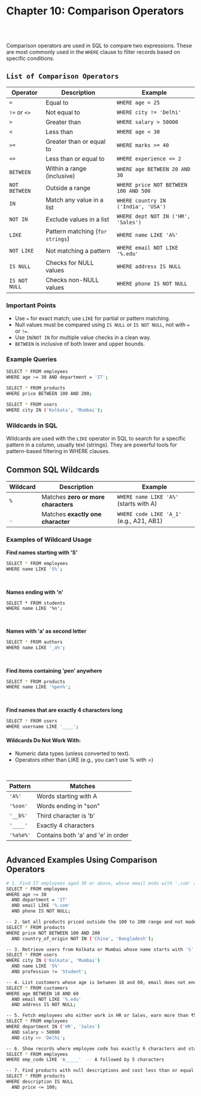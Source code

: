 #
# Chapter 10: Comparison Operators

<br>
<br>

Comparison operators are used in SQL to compare two expressions. These are most commonly used in the `WHERE` clause to filter records based on specific conditions.

## `List of Comparison Operators`
| Operator      | Description                    | Example                               |
| ------------- | ------------------------------ | ------------------------------------- |
| `=`           | Equal to                       | `WHERE age = 25`                      |
| `!=` or `<>`  | Not equal to                   | `WHERE city != 'Delhi'`               |
| `>`           | Greater than                   | `WHERE salary > 50000`                |
| `<`           | Less than                      | `WHERE age < 30`                      |
| `>=`          | Greater than or equal to       | `WHERE marks >= 40`                   |
| `<=`          | Less than or equal to          | `WHERE experience <= 2`               |
| `BETWEEN`     | Within a range (inclusive)     | `WHERE age BETWEEN 20 AND 30`         |
| `NOT BETWEEN` | Outside a range                | `WHERE price NOT BETWEEN 100 AND 500` |
| `IN`          | Match any value in a list      | `WHERE country IN ('India', 'USA')`   |
| `NOT IN`      | Exclude values in a list       | `WHERE dept NOT IN ('HR', 'Sales')`   |
| `LIKE`        | Pattern matching (`for strings`) | `WHERE name LIKE 'A%'`                |
| `NOT LIKE`    | Not matching a pattern         | `WHERE email NOT LIKE '%.edu'`        |
| `IS NULL`     | Checks for NULL values         | `WHERE address IS NULL`               |
| `IS NOT NULL` | Checks non-NULL values         | `WHERE phone IS NOT NULL`             |


### Important Points
- Use `=` for exact match; use `LIKE` for partial or pattern matching.
- Null values must be compared using `IS NULL` or `IS NOT NULL`, not with `=` or `!=`.
- Use `IN`/`NOT IN` for multiple value checks in a clean way.
- `BETWEEN` is inclusive of both lower and upper bounds.

### Example Queries
```bash
SELECT * FROM employees
WHERE age >= 30 AND department = 'IT';

SELECT * FROM products
WHERE price BETWEEN 100 AND 200;

SELECT * FROM users
WHERE city IN ('Kolkata', 'Mumbai');
```

### Wildcards in SQL
Wildcards are used with the `LIKE` operator in SQL to search for a specific pattern in a column, usually text (strings). They are powerful tools for pattern-based filtering in WHERE clauses.

## Common SQL Wildcards
| Wildcard         | Description                                                         | Example                                    |
| ---------------- | ------------------------------------------------------------------- | ------------------------------------------ |
| `%`              | Matches **zero or more characters**                                 | `WHERE name LIKE 'A%'` (starts with A)     |
| `_`              | Matches **exactly one character**                                   | `WHERE code LIKE 'A_1'` (e.g., A21, AB1)   |

### Examples of Wildcard Usage
**Find names starting with 'S'**
```bash
SELECT * FROM employees
WHERE name LIKE 'S%';
```
<br>

**Names ending with 'n'**
```
SELECT * FROM students
WHERE name LIKE '%n';
```
<br>

**Names with 'a' as second letter**
```bash
SELECT * FROM authors
WHERE name LIKE '_a%';
```
<br>

**Find items containing 'pen' anywhere**
```bash
SELECT * FROM products
WHERE name LIKE '%pen%';
```
<br>

**Find names that are exactly 4 characters long**
```bash
SELECT * FROM users
WHERE username LIKE '____';
```

#### Wildcards Do Not Work With:
- Numeric data types (unless converted to text).
- Operators other than LIKE (e.g., you can't use % with =)

<br>

| Pattern   | Matches                            |
| --------- | ---------------------------------- |
| `'A%'`    | Words starting with A              |
| `'%son'`  | Words ending in "son"              |
| `'__b%'`  | Third character is 'b'             |
| `'____'`  | Exactly 4 characters               |
| `'%a%e%'` | Contains both 'a' and 'e' in order |

#

## Advanced Examples Using Comparison Operators
```bash
# 1. Find IT employees aged 30 or above, whose email ends with '.com' and have a non-null phone number 
SELECT * FROM employees
WHERE age >= 30
  AND department = 'IT'
  AND email LIKE '%.com'
  AND phone IS NOT NULL;

-- 2. Get all products priced outside the 100 to 200 range and not made in 'China' or 'Bangladesh'
SELECT * FROM products
WHERE price NOT BETWEEN 100 AND 200
  AND country_of_origin NOT IN ('China', 'Bangladesh');

-- 3. Retrieve users from Kolkata or Mumbai whose name starts with 'S' and who are not students
SELECT * FROM users
WHERE city IN ('Kolkata', 'Mumbai')
  AND name LIKE 'S%'
  AND profession != 'Student';

-- 4. List customers whose age is between 18 and 60, email does not end with '.edu', and address is provided
SELECT * FROM customers
WHERE age BETWEEN 18 AND 60
  AND email NOT LIKE '%.edu'
  AND address IS NOT NULL;

-- 5. Fetch employees who either work in HR or Sales, earn more than ₹50,000, and are not located in Delhi
SELECT * FROM employees
WHERE department IN ('HR', 'Sales')
  AND salary > 50000
  AND city <> 'Delhi';

-- 6. Show records where employee code has exactly 6 characters and starts with 'A'
SELECT * FROM employees
WHERE emp_code LIKE 'A_____'  -- A followed by 5 characters

-- 7. Find products with null descriptions and cost less than or equal to 100
SELECT * FROM products
WHERE description IS NULL
  AND price <= 100;
```





